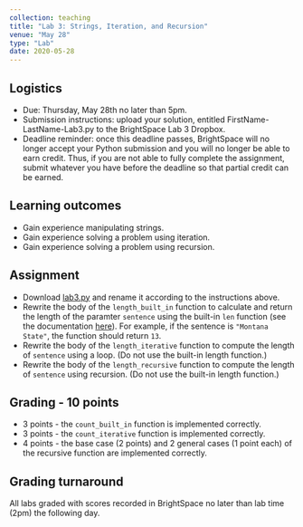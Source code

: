 ```yaml
---
collection: teaching
title: "Lab 3: Strings, Iteration, and Recursion"
venue: "May 28"
type: "Lab"
date: 2020-05-28
---
```


## Logistics
* Due: Thursday, May 28th no later than 5pm.
* Submission instructions: upload your solution,
entitled FirstName-LastName-Lab3.py
to the BrightSpace Lab 3 Dropbox.
* Deadline reminder: once this deadline passes, BrightSpace will no longer accept your Python
submission and you will no longer be able to earn credit. Thus, if you are not able to fully
complete the assignment, submit whatever you have before the deadline so that partial credit can be earned.

## Learning outcomes
* Gain experience manipulating strings.
* Gain experience solving a problem using iteration.
* Gain experience solving a problem using recursion.

## Assignment
* Download [lab3.py](https://lgw2.github.io/teaching/csci127-summer-2020/labs/lab3.py)
and rename it according to the instructions above.
* Rewrite the body of the `length_built_in` function to calculate and return the length
of the paramter `sentence` using the built-in `len` function (see the documentation
[here](https://docs.python.org/3/library/functions.html#len)).
For example, if the sentence is `"Montana State"`, the
function should return `13`.
* Rewrite the body of the `length_iterative` function to compute the length of
`sentence` using a loop. (Do not use the built-in length function.)
* Rewrite the body of the `length_recursive` function to compute the length of
`sentence` using recursion. (Do not use the built-in length function.)


## Grading - 10 points
* 3 points - the `count_built_in` function is implemented correctly.
* 3 points - the `count_iterative` function is implemented correctly.
* 4 points - the base case (2 points) and 2 general cases (1 point each) of the
recursive function are implemented correctly.

## Grading turnaround
All labs graded with scores recorded in BrightSpace no later than lab time (2pm) the following day.
